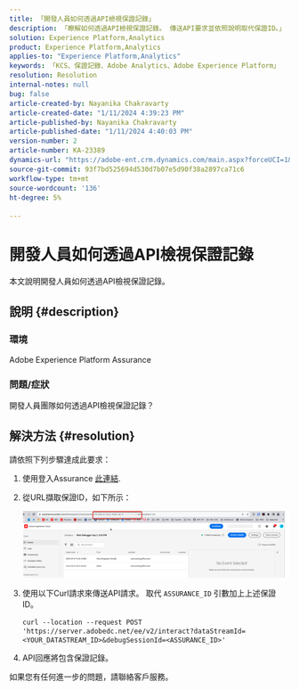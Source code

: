 ```yaml
---
title: 「開發人員如何透過API檢視保證記錄」
description: 「瞭解如何透過API檢視保證記錄。 傳送API要求並依照說明取代保證ID。」
solution: Experience Platform,Analytics
product: Experience Platform,Analytics
applies-to: "Experience Platform,Analytics"
keywords: 「KCS、保證記錄、Adobe Analytics、Adobe Experience Platform」
resolution: Resolution
internal-notes: null
bug: false
article-created-by: Nayanika Chakravarty
article-created-date: "1/11/2024 4:39:23 PM"
article-published-by: Nayanika Chakravarty
article-published-date: "1/11/2024 4:40:03 PM"
version-number: 2
article-number: KA-23389
dynamics-url: "https://adobe-ent.crm.dynamics.com/main.aspx?forceUCI=1&pagetype=entityrecord&etn=knowledgearticle&id=32cb49f3-9fb0-ee11-a569-6045bd006e5a"
source-git-commit: 93f7bd525694d530d7b07e5d90f38a2897ca71c6
workflow-type: tm+mt
source-wordcount: '136'
ht-degree: 5%

---
```


# 開發人員如何透過API檢視保證記錄


本文說明開發人員如何透過API檢視保證記錄。

## 說明 {#description}


### 環境

Adobe Experience Platform Assurance

### 問題/症狀

開發人員團隊如何透過API檢視保證記錄？


## 解決方法 {#resolution}


請依照下列步驟達成此要求：

1. 使用登入Assurance [此連結](https://experience.adobe.com/assurance).
2. 從URL擷取保證ID，如下所示：

   ![](assets/41e62e4b-3ba0-ee11-be37-6045bd006239.png)
3. 使用以下Curl請求來傳送API請求。 取代 `ASSURANCE_ID` 引數加上上述保證ID。<br>


   ```
   curl --location --request POST 'https://server.adobedc.net/ee/v2/interact?dataStreamId= <YOUR_DATASTREAM_ID>&debugSessionId=<ASSURANCE_ID>'
   ```


4. API回應將包含保證記錄。


如果您有任何進一步的問題，請聯絡客戶服務。

